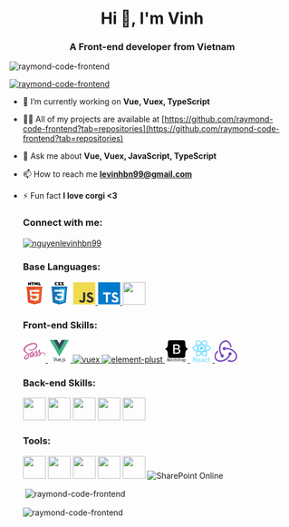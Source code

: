 <h1 align="center">Hi 👋, I'm Vinh</h1>
<h3 align="center">A Front-end developer from Vietnam</h3>

<p align="left"> <img
    src="https://komarev.com/ghpvc/?username=vinh-code-frontend&label=Profile%20views&color=0e75b6&style=flat"
    alt="raymond-code-frontend" /> </p>

<p align="left"> <a href="https://github.com/ryo-ma/github-profile-trophy"><img
      src="https://github-profile-trophy.vercel.app/?username=raymond-code-frontend" alt="raymond-code-frontend" /></a>
</p>

- 🌱 I’m currently working on **Vue, Vuex, TypeScript**

- 👨‍💻 All of my projects are available at
  [https://github.com/raymond-code-frontend?tab=repositories](https://github.com/raymond-code-frontend?tab=repositories)

- 💬 Ask me about **Vue, Vuex, JavaScript, TypeScript**

- 📫 How to reach me **levinhbn99@gmail.com**

- ⚡ Fun fact **I love corgi <3** <h3 align="left">Connect with me:</h3>
    <p align="left">
      <a href="https://fb.com/nguyenlevinhbn99" target="blank"><img align="center" src="https://raw.githubusercontent.com/rahuldkjain/github-profile-readme-generator/master/src/images/icons/Social/facebook.svg" alt="nguyenlevinhbn99" height="30" width="40" /></a>
    </p>
    <h3 align="left">Base Languages: </h3>
    <p align="left">
    <img src="https://raw.githubusercontent.com/devicons/devicon/master/icons/html5/html5-original-wordmark.svg" alt="html5" width="40" height="40" />
    <img src="https://raw.githubusercontent.com/devicons/devicon/master/icons/css3/css3-original-wordmark.svg" alt="css3" width="40" height="40" />
    <a href="https://developer.mozilla.org/en-US/docs/Web/JavaScript" target="_blank" rel="noreferrer">
      <img src="https://raw.githubusercontent.com/devicons/devicon/master/icons/javascript/javascript-original.svg"
        alt="javascript" width="40" height="40" />
    </a>
    <a href="https://www.typescriptlang.org/" target="_blank" rel="noreferrer">
      <img src="https://raw.githubusercontent.com/devicons/devicon/master/icons/typescript/typescript-original.svg"
        alt="typescript" width="40" height="40" />
    </a>
    <img src="https://cdn.jsdelivr.net/gh/devicons/devicon/icons/csharp/csharp-plain.svg" width="40" height="40"/>
    </p>
    <h3 align="left">Front-end Skills: </h3>
    <p align="left">
    <a href="https://sass-lang.com" target="_blank" rel="noreferrer">
      <img src="https://raw.githubusercontent.com/devicons/devicon/master/icons/sass/sass-original.svg" alt="sass"
        width="40" height="40" />
    </a>
    <a href="https://vuejs.org/" target="_blank" rel="noreferrer">
      <img src="https://raw.githubusercontent.com/devicons/devicon/master/icons/vuejs/vuejs-original-wordmark.svg"
        alt="vuejs" width="40" height="40" /> </a>
    </a>
    <a href="https://vuex.vuejs.org/" target="_blank" rel="noreferrer">
      <img src="https://user-images.githubusercontent.com/7110136/29002857-9e802f08-7ab4-11e7-9c31-604b5d0d0c19.png"
        alt="vuex" width="40" height="40" /> </a>
    </a>
    <a href="https://element-plus.org/" target="_blank" rel="noreferrer">
      <img src="https://avatars.githubusercontent.com/u/68583457?s=200&v=4" alt="element-plust" width="40" height="40" />
    </a>
     <a href="https://getbootstrap.com" target="_blank" rel="noreferrer">
      <img src="https://raw.githubusercontent.com/devicons/devicon/master/icons/bootstrap/bootstrap-plain-wordmark.svg"
        alt="bootstrap" width="40" height="40" />
    </a>
    <a href="https://reactjs.org/" target="_blank" rel="noreferrer">
      <img src="https://raw.githubusercontent.com/devicons/devicon/master/icons/react/react-original-wordmark.svg"
        alt="react" width="40" height="40" />
    </a>
    <a href="https://redux.js.org" target="_blank" rel="noreferrer">
      <img src="https://raw.githubusercontent.com/devicons/devicon/master/icons/redux/redux-original.svg" alt="redux"
        width="40" height="40" />
    </a>
    </p>
    <h3 align="left">Back-end Skills: </h3>
    <p align="left">
    <img src="https://cdn.jsdelivr.net/gh/devicons/devicon/icons/nodejs/nodejs-original-wordmark.svg" width="40" height="40"/>
    <img src="https://cdn.jsdelivr.net/gh/devicons/devicon/icons/express/express-original-wordmark.svg" width="40" height="40" />
    <img src="https://cdn.jsdelivr.net/gh/devicons/devicon/icons/mongodb/mongodb-plain-wordmark.svg"  width="40" height="40"/>
    <img src="https://cdn.jsdelivr.net/gh/devicons/devicon/icons/dotnetcore/dotnetcore-original.svg" width="40" height="40"/>
    <img src="https://cdn.jsdelivr.net/gh/devicons/devicon/icons/microsoftsqlserver/microsoftsqlserver-plain-wordmark.svg" width="40" height="40"/>
                      
    </p>
    <h3 align="left">Tools: </h3>
    <p align="left">
    
    <img src="https://cdn.jsdelivr.net/gh/devicons/devicon/icons/git/git-plain.svg"  width="40" height="40"/>
    <img src="https://cdn.jsdelivr.net/gh/devicons/devicon/icons/github/github-original.svg"  width="40" height="40"/>
    <img src="https://cdn.jsdelivr.net/gh/devicons/devicon/icons/gitlab/gitlab-plain.svg"  width="40" height="40" />
    <img src="https://cdn.jsdelivr.net/gh/devicons/devicon/icons/tortoisegit/tortoisegit-original.svg" width="40" height="40" />
    <img src="https://cdn.jsdelivr.net/gh/devicons/devicon/icons/jira/jira-original-wordmark.svg"   width="40" height="40"/>
     <img src="https://upload.wikimedia.org/wikipedia/commons/thumb/e/e1/Microsoft_Office_SharePoint_%282019%E2%80%93present%29.svg/2097px-Microsoft_Office_SharePoint_%282019%E2%80%93present%29.svg.png" alt="SharePoint Online" width="40"/>     
    </p>
    <p>&nbsp;<img align="center"
        src="https://github-readme-stats.vercel.app/api?username=raymond-code-frontend&show_icons=true&locale=en"
        alt="raymond-code-frontend" /></p>

    <p><img align="center" src="https://github-readme-streak-stats.herokuapp.com/?user=raymond-code-frontend&"
        alt="raymond-code-frontend" />
  </p>
